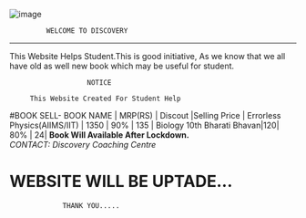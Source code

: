 
 ![image](https://yt3.ggpht.com/a/AATXAJzL3lJx71y0-Zw3mITaW6DDfwg9ztjB4PgtYg=s100-c-k-c0xffffffff-no-rj-mo)
 
 ```
          WELCOME TO DISCOVERY 
  ```  
  ------

  This Website Helps Student.This is good initiative,
  As we know that we all have old as well new book which may be useful for student.

                       NOTICE
                            
         This Website Created For Student Help       


#BOOK SELL-
  BOOK NAME |  MRP(RS) | Discout |Selling Price |
  Errorless Physics(AIIMS/IIT) | 1350 | 90% | 135 |
  Biology 10th Bharati Bhavan|120| 80% | 24| 
 **Book Will Available After Lockdown.**  
 *CONTACT: Discovery Coaching Centre* 

  
#         WEBSITE WILL BE UPTADE...
                 THANK YOU.....
